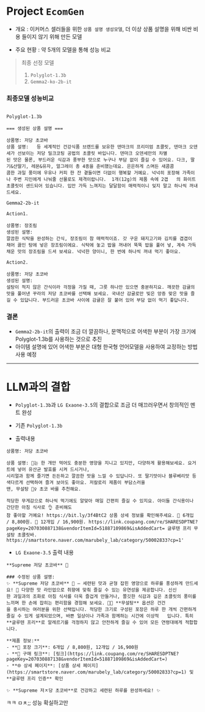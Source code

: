 # Project `EcomGen`

- 개요 : 이커머스 셀러들을 위한 `상품 설명 생성모델`, 더 이상 상품 설명을 위해 비싼 비용 들이지 않기 위해 만든 모델 


- 주요 현황 : 약 5개의 모델을 통해 성능 비교 

> 최종 선정 모델 
> 1. `Polyglot-1.3b`
> 2. `Gemma2-ko-2b-it`

### 최종모델 성능비교 

``` text

Polyglot-1.3b

=== 생성된 상품 설명 ===

상품명: 저당 초코바
상품 설명:   등 세계적인 건강식품 브랜드를 보유한 덴마크의 프리미엄 초콜릿, 덴마크 오덴세가 선보이는 저당 밀크코팅 공법의 초콜릿 바입니다. 덴마크 오덴세만의 차별
된 맛은 물론, 부드러운 식감과 풍부한 맛으로 누구나 부담 없이 즐길 수 있어요. 다크, 딸기&산딸기, 레몬&유자, 얼그레이 총 4종을 준비했는데요. 은은하게 스며든 새콤콤
콤한 과일 풍미에 우유나 커피 한 잔 곁들이면 더없이 행복할 거예요. 넉넉히 포장해 가족이나 주변 지인에게 나눠줄 선물로도 제격이랍니다.  1개(12g)의 제품 속에 2겹   의 화이트초콜릿이 샌드되어 있습니다. 입안 가득 느껴지는 달달함이 매력적이니 잊지 말고 하나씩 꺼내드세요.  
```


```text
Gemma2-2b-it 

Action1. 

상품명: 장조림
생성된 설명:
깔끔한 식탁을 완성하는 간식, 장조림이 참 매력적이죠. 갓 구운 돼지고기와 김치를 겹겹이 채어 끓인 탕에 넣은 장조림이에요. 식탁에 놓고 밥을 꺼내어 뚝뚝 밥을 풀어 넣, 계속 가득 채운 맛의 장조림을 드셔 보세요. 넉넉한 양이니, 한 번에 하나씩 꺼내 먹기 좋아요.

Action2. 

상품명: 저당 초코바
생성된 설명:
설탕이 적지 않은 간식이라 걱정을 가질 때, 그릇 하나만 있으면 충분하지요. 깨끗한 감귤의 맛을 풀어낸 꾸라의 저당 초코바를 선택해 보세요. 국내산 감귤로만 빚은 앙증 맞은 맛을 즐길 수 있답니다. 부드러운 초코바 사이에 감귤은 잘 붙어 있어 부담 없이 먹기 좋답니다.
```

### 결론 

- `Gemma2-2b-it`의 출력이 조금 더 깔끔하나, 문맥적으로 어색한 부분이 가장 크기에 Polyglot-1.3b를 사용하는 것으로 추진 
- 아이템 설명에 있어 어색한 부분은 대형 한국형 언어모델을 사용하여 교정하는 방법 사용 예정

----

# LLM과의 결합 
    
- `Polyglot-1.3b`과 `LG Exaone-3.5`의 결합으로 조금 더 매끄러우면서 창의적인 멘트 완성 
    
  
- 기존 `Polyglot-1.3b` 

- 출력내용 
``` text
상품명: 저당 초코바

상품 설명: 🍫는 한 개만 먹어도 충분한 영양을 지니고 있지만, 다양하게 활용해보세요. 요거트에 넣어 유산균 발효를 시켜 드시거나, 
시리얼과 함께 즐기면 든든하고 깔끔한 맛을 느낄 수 있답니다. 또 딸기맛이나 블루베리맛 등 색다르게 선택하여 즐겨 보아도 좋아요. 저칼로리 제품이 부담스러울 
땐, 무설탕 🙅♀️ 초코 바를 추천해요. 

적당한 무게감으로 하나씩 먹기에도 알맞아 매일 간편히 즐길 수 있지요. 아이들 간식용이나 간단한 아침 식사로 👌 준비해도  
참 좋아할 거예요! https://bit.ly/3f4BtC2 상품 상세 정보를 확인해주세요. 📢 6개입 / 8,800원. 🎈 12개입 / 16,900원. https://link.coupang.com/re/SHARESDPTNE?pageKey=207030887138&vendorItemId=51887109869&isAddedCart= 글루텐 프리 무설탕 초콜릿바. https://smartstore.naver.com/marubely_lab/category/50002833?cp=1'
```

- `LG Exaone-3.5` 출력 내용
```text
**Supreme 저당 초코바** 🍫

### 수정된 상품 설명:
✨ **Supreme 저당 초코바** 🍫 – 세련된 맛과 균형 잡힌 영양으로 하루를 풍성하게 만드세요! 🥰 다양한 맛 라인업으로 취향에 맞춰 즐길 수 있는 유연성을 제공합니다. 신신
한 과일과의 조화로 아침 식사를 더욱 즐겁게 만들거나, 쫄깃한 식감과 깊은 초콜릿의 풍미를 느끼며 한 손에 잡히는 편리함을 경험해 보세요. 🍓🥩 **무설탕** 옵션은 건건
을 중시하는 여러분을 위한 선택입니다. 적당한 크기로 구성된 포장은 하루 한 개씩 간편하게 즐길 수 있게 설계되었으며, 바쁜 일상이나 가족과 함께하는 시간에 이상적   입니다. 특히 **글루텐 프리**로 알레르기를 걱정하지 않고 안전하게 즐길 수 있어 모든 연령대에게 적합합니다.

**제품 정보:**
- **📐 포장 크기**: 6개입 / 8,800원, 12개입 / 16,900원
- **📌 구매 링크**: [링크](https://link.coupang.com/re/SHARESDPTNE?pageKey=207030887138&vendorItemId=51887109869&isAddedCart=)
- **🌐 상세 페이지**: [상품 상세 페이지](https://smartstore.naver.com/marubely_lab/category/50002833?cp=1) 및 **글루텐 프리 인증** 확인

✨ **Supreme 저ㅈ당 초코바**로 건강하고 세련된 하루를 완성하세요! ✨
```

ㅋㅋ ㅁㅊ;; 성능 확실하고만
